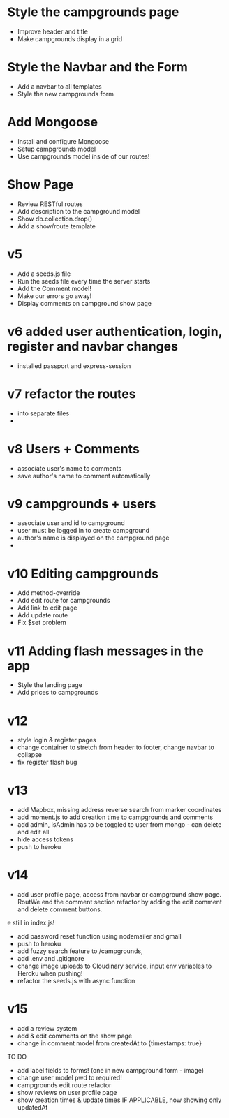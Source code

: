 # Style the campgrounds page
- Improve header and title
- Make campgrounds display in a grid
 
# Style the Navbar and the Form
- Add a navbar to all templates
- Style the new campgrounds form
 
# Add Mongoose
- Install and configure Mongoose
- Setup campgrounds model
- Use campgrounds model inside of our routes!

# Show Page
- Review RESTful routes
- Add description to the campground model
- Show db.collection.drop()
- Add a show/route template

# v5 
* Add a seeds.js file
* Run the seeds file every time the server starts
* Add the Comment model!
* Make our errors go away!
* Display comments on campground show page

# v6 added user authentication, login, register and navbar changes
- installed passport and express-session

# v7 refactor the routes
- into separate files
- 
# v8 Users + Comments
- associate user's name to comments
- save author's name to comment automatically

# v9 campgrounds + users
- associate user and id to campground
- user must be logged in to create campground
- author's name is displayed on the campground page
- 
# v10 Editing campgrounds
- Add method-override
- Add edit route for campgrounds
- Add link to edit page
- Add update route
- Fix $set problem

# v11 Adding flash messages in the app
- Style the landing page
- Add prices to campgrounds

# v12
- style login & register pages
- change container to stretch from header to footer, change navbar to collapse
- fix register flash bug

# v13
- add Mapbox, missing address reverse search from marker coordinates
- add moment.js to add creation time to campgrounds and comments
- add admin, isAdmin has to be toggled to user from mongo - can delete and edit all
- hide access tokens
- push to heroku

# v14
- add user profile page, access from navbar or campground show page. RoutWe end the comment section refactor by adding the edit comment and delete comment buttons.

e still in index.js!
- add password reset function using nodemailer and gmail
- push to heroku
- add fuzzy search feature to /campgrounds, 
- add .env and .gitignore
- change image uploads to Cloudinary service, input env variables to Heroku when pushing!
- refactor the seeds.js with async function
 
# v15
- add a review system
- add & edit comments on the show page
- change in comment model from createdAt to {timestamps: true}



TO DO
- add label fields to forms! (one in new campground form - image)
- change user model pwd to required!
- campgrounds edit route refactor
- show reviews on user profile page
- show creation times & update times IF APPLICABLE, now showing only updatedAt